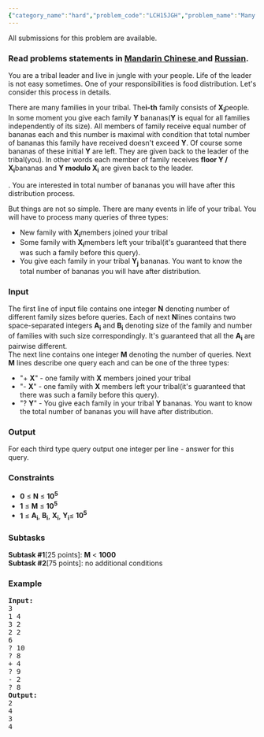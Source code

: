 ```yaml
---
{"category_name":"hard","problem_code":"LCH15JGH","problem_name":"Many bananas","languages_supported":{"0":"ADA","1":"ASM","2":"BASH","3":"BF","4":"C","5":"C99 strict","6":"CAML","7":"CLOJ","8":"CLPS","9":"CPP 4.3.2","10":"CPP 4.9.2","11":"CPP14","12":"CS2","13":"D","14":"ERL","15":"FORT","16":"FS","17":"GO","18":"HASK","19":"ICK","20":"ICON","21":"JAVA","22":"JS","23":"LISP clisp","24":"LISP sbcl","25":"LUA","26":"NEM","27":"NICE","28":"NODEJS","29":"PAS fpc","30":"PAS gpc","31":"PERL","32":"PERL6","33":"PHP","34":"PIKE","35":"PRLG","36":"PYTH","37":"PYTH 3.4","38":"RUBY","39":"SCALA","40":"SCM guile","41":"SCM qobi","42":"ST","43":"TCL","44":"TEXT","45":"WSPC"},"max_timelimit":"1 - 2.5","source_sizelimit":50000,"problem_author":"pavel1996","problem_tester":"rubanenko","date_added":"28-12-2014","tags":{"0":"ad","1":"fenwick","2":"ltime20","3":"maths","4":"medium","5":"pavel1996","6":"segment"},"time":{"view_start_date":1422174605,"submit_start_date":1422174605,"visible_start_date":1422174600,"end_date":1735669800},"layout":"problem"}
---
```

<span class="solution-visible-txt">All submissions for this problem are available.</span><h3> Read problems statements in <a target="_blank" href="http://www.codechef.com/download/translated/LTIME20/mandarin/LCH15JGH.pdf">Mandarin Chinese </a> and <a target="_blank" href="http://www.codechef.com/download/translated/LTIME20/russian/LCH15JGH.pdf">Russian</a>.</h3>
<p>You are a tribal leader and live in jungle with your people. Life of the leader is not easy sometimes. One of your responsibilities is food distribution. Let's consider this process in details.</p>
<p>There are many families in your tribal. The<b>i-th</b> family consists of <b>X<sub>i</sub></b>people. In some moment you give each family <b>Y</b> bananas(<b>Y</b> is equal for all families independently of its size). All members of family receive equal number of bananas each and this number is maximal with condition that total number of bananas this family have received doesn't exceed <b>Y</b>. Of course some bananas of these initial <b>Y</b> are left. They are given back to the leader of the tribal(you). In other words each member of family receives <b>floor Y / X<sub>i</sub></b>bananas and <b> Y modulo X<sub>i</sub></b> are given back to the leader.</p>
<p>. You are interested in total number of bananas you will have after this distribution process.</p>
<p>But things are not so simple. There are many events in life of your tribal. You will have to process many queries of three types:</p>
<ul>
<li>New family with <b>X<sub>i</sub></b>members joined your tribal</li>
<li>Some family with <b>X<sub>i</sub></b>members left your tribal(it's guaranteed that there was such a family before this query).</li>
<li>You give each family in your tribal <b>Y<sub>j</sub></b> bananas. You want to know the total number of bananas you will have after distribution. </li>
</ul>
<h3>Input</h3>
<p>The first line of input file contains one integer <b>N</b> denoting number of different family sizes before queries. Each of next <b>N</b>lines contains two space-separated integers <b>A<sub>i</sub></b> and <b>B<sub>i</sub></b> denoting size of the family and number of families with such size correspondingly. It's guaranteed that all the <b>A<sub>i</sub></b> are pairwise different.<br />
The next line contains one integer <b>M</b> denoting the number of queries. Next <b>M</b> lines describe one query each and can be one of the three types:</p>
<ul>
<li>"+ <b>X</b>" - one family with <b>X</b> members joined your tribal</li>
<li>"- <b>X</b>" - one family with <b>X</b> members left your tribal(it's guaranteed that there was such a family before this query).
</li>
<li>"? <b>Y</b>" - You give each family in your tribal <b>Y</b> bananas. You want to know the total number of bananas you will have after distribution. </li>
</ul>

<h3>Output</h3>
<p>For each third type query output one integer per line - answer for this query.</p>
<h3>Constraints</h3>
<ul>
<li><b>0</b> ≤ <b>N</b> ≤ <b>10<sup>5</sup></b></li>
<li><b>1</b> ≤ <b>M</b> ≤ <b>10<sup>5</sup></b></li>
<li><b>1</b> ≤ <b>A<sub>i</sub></b>, <b>B<sub>i</sub></b>, <b>X<sub>i</sub></b>, <b>Y<sub>i</sub></b>≤ <b>10<sup>5</sup></b> </li>
</ul>
<h3> Subtasks </h3>
<p><b>Subtask #1</b>[25 points]: <b>M</b> &lt; <b>1000</b><br />
<b>Subtask #2</b>[75 points]:  no additional conditions </p>
<h3>Example</h3>
<pre><b>Input:</b>
3
1 4
3 2
2 2
6
? 10
? 8
+ 4
? 9
- 2
? 8
<b>Output:</b>
2
4
3
4
</pre>